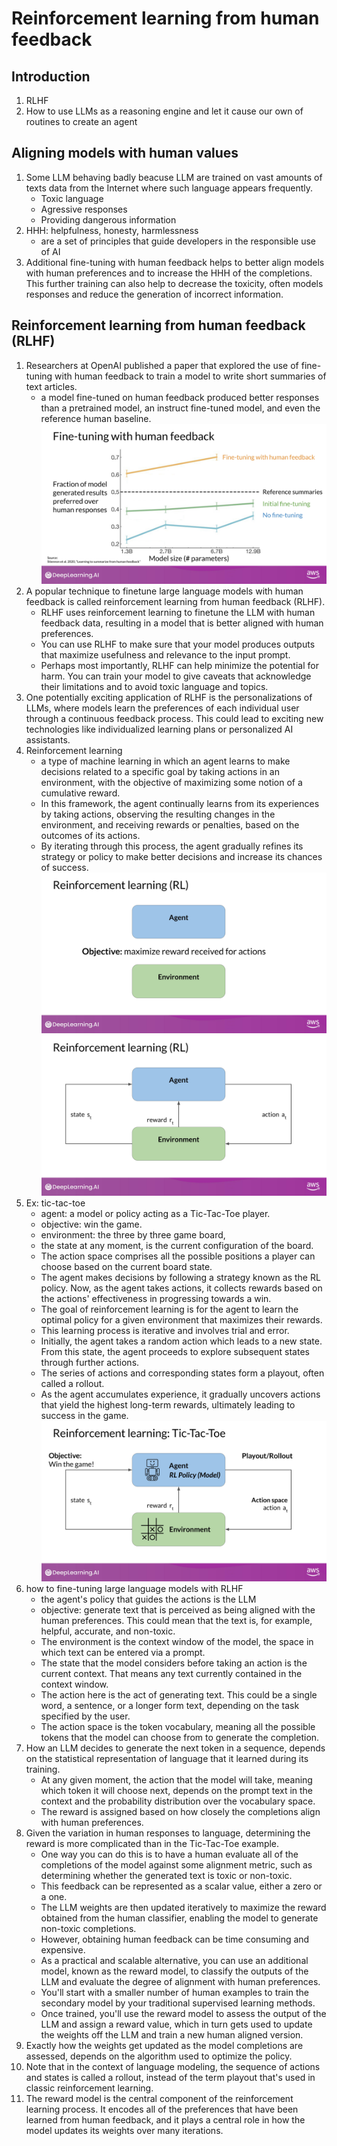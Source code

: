 # Reinforcement learning from human feedback

## Introduction
1. RLHF
2. How to use LLMs as a reasoning engine and let it cause our own of routines to create an agent

## Aligning models with human values
1. Some LLM behaving badly beacuse LLM are trained on vast amounts of texts data from the Internet where such language appears frequently.
   - Toxic language
   - Agressive responses
   - Providing dangerous information
2. HHH: helpfulness, honesty, harmlessness
   - are a set of principles that guide developers in the responsible use of AI
3. Additional fine-tuning with human feedback helps to better align models with human preferences and to increase the HHH of the completions.
   This further training can also help to decrease the toxicity, often models responses and reduce the generation of incorrect information. 

## Reinforcement learning from human feedback (RLHF)
1. Researchers at OpenAI published a paper that explored the use of fine-tuning with human feedback to train a model to write short summaries of text articles.
   - a model fine-tuned on human feedback produced better responses than a pretrained model, an instruct fine-tuned model, and even the reference human baseline.
![image](https://github.com/FionaYuY/Generative-AI-with-Large-Language-Models_notes/blob/0b4e44aba10c0b727f50c16c63c5b354b50045a8/Week3_screenshots/0008.jpg)
2. A popular technique to finetune large language models with human feedback is called reinforcement learning from human feedback (RLHF).
   - RLHF uses reinforcement learning to finetune the LLM with human feedback data, resulting in a model that is better aligned with human preferences.
   - You can use RLHF to make sure that your model produces outputs that maximize usefulness and relevance to the input prompt.
   - Perhaps most importantly, RLHF can help minimize the potential for harm. You can train your model to give caveats that acknowledge their limitations and to avoid toxic language and topics.
3. One potentially exciting application of RLHF is the personalizations of LLMs, where models learn the preferences of each individual user through a continuous feedback process. This could lead to exciting new technologies like individualized learning plans or personalized AI assistants.
4. Reinforcement learning
   - a type of machine learning in which an agent learns to make decisions related to a specific goal by taking actions in an environment, with the objective of maximizing some notion of a cumulative reward.
   - In this framework, the agent continually learns from its experiences by taking actions, observing the resulting changes in the environment, and receiving rewards or penalties, based on the outcomes of its actions.
   - By iterating through this process, the agent gradually refines its strategy or policy to make better decisions and increase its chances of success.
![image](https://github.com/FionaYuY/Generative-AI-with-Large-Language-Models_notes/blob/0b4e44aba10c0b727f50c16c63c5b354b50045a8/Week3_screenshots/0010.jpg)
![image](https://github.com/FionaYuY/Generative-AI-with-Large-Language-Models_notes/blob/0b4e44aba10c0b727f50c16c63c5b354b50045a8/Week3_screenshots/0011.jpg)
5. Ex: tic-tac-toe
   - agent: a model or policy acting as a Tic-Tac-Toe player.
   - objective: win the game.
   - environment: the three by three game board,
   - the state at any moment, is the current configuration of the board.
   - The action space comprises all the possible positions a player can choose based on the current board state.
   - The agent makes decisions by following a strategy known as the RL policy. Now, as the agent takes actions, it collects rewards based on the actions' effectiveness in progressing towards a win.
   - The goal of reinforcement learning is for the agent to learn the optimal policy for a given environment that maximizes their rewards.
   - This learning process is iterative and involves trial and error.
   - Initially, the agent takes a random action which leads to a new state. From this state, the agent proceeds to explore subsequent states through further actions.
   - The series of actions and corresponding states form a playout, often called a rollout.
   - As the agent accumulates experience, it gradually uncovers actions that yield the highest long-term rewards, ultimately leading to success in the game.
![image](https://github.com/FionaYuY/Generative-AI-with-Large-Language-Models_notes/blob/0b4e44aba10c0b727f50c16c63c5b354b50045a8/Week3_screenshots/0012.jpg)
6. how to fine-tuning large language models with RLHF
   - the agent's policy that guides the actions is the LLM
   - objective: generate text that is perceived as being aligned with the human preferences. This could mean that the text is, for example, helpful, accurate, and non-toxic.
   - The environment is the context window of the model, the space in which text can be entered via a prompt.
   - The state that the model considers before taking an action is the current context. That means any text currently contained in the context window.
   - The action here is the act of generating text. This could be a single word, a sentence, or a longer form text, depending on the task specified by the user.
   - The action space is the token vocabulary, meaning all the possible tokens that the model can choose from to generate the completion. 
7. How an LLM decides to generate the next token in a sequence, depends on the statistical representation of language that it learned during its training.
   - At any given moment, the action that the model will take, meaning which token it will choose next, depends on the prompt text in the context and the probability distribution over the vocabulary space.
   - The reward is assigned based on how closely the completions align with human preferences.
8. Given the variation in human responses to language, determining the reward is more complicated than in the Tic-Tac-Toe example.
   - One way you can do this is to have a human evaluate all of the completions of the model against some alignment metric, such as determining whether the generated text is toxic or non-toxic.
   - This feedback can be represented as a scalar value, either a zero or a one.
   - The LLM weights are then updated iteratively to maximize the reward obtained from the human classifier, enabling the model to generate non-toxic completions.
   - However, obtaining human feedback can be time consuming and expensive.
   - As a practical and scalable alternative, you can use an additional model, known as the reward model, to classify the outputs of the LLM and evaluate the degree of alignment with human preferences.
   - You'll start with a smaller number of human examples to train the secondary model by your traditional supervised learning methods.
   - Once trained, you'll use the reward model to assess the output of the LLM and assign a reward value, which in turn gets used to update the weights off the LLM and train a new human aligned version.
9. Exactly how the weights get updated as the model completions are assessed, depends on the algorithm used to optimize the policy.
10. Note that in the context of language modeling, the sequence of actions and states is called a rollout, instead of the term playout that's used in classic reinforcement learning.
11. The reward model is the central component of the reinforcement learning process. It encodes all of the preferences that have been learned from human feedback, and it plays a central role in how the model updates its weights over many iterations.



